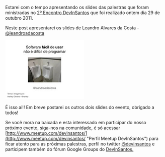 Estarei com o tempo apresentando os slides das palestras que foram ministradas no [2º Encontro DevInSantos](http://crpunderground.wordpress.com/2011/10/30/segundo-encontro-devinsantos "Post sobre o encontro DevInSantos") que foi realizado ontem dia 29 de outubro 2011.

Neste post apresentarei os slides de Leandro Alvares da Costa - [@leandroadacosta](http://twitter.com/#!/leandroadacosta/ "Twitter do Leandro Alvares da Costa")

[![Software fácil de usar não é difícil de programar](../images/slide-software-facil-de-usar-nao-e-dificil-de-programar.jpg "Software fácil de usar não é difícil de programar")](https://speakerdeck.com/leandroadacosta/software-facil-de-usar-nao-e-dificil-de-programar)

É isso ai!! Em breve postarei os outros dois slides do evento, obrigado a todos!

Se você mora na baixada e esta interessado em participar do nosso próximo evento, siga-nos na comunidade, é só acessar [http://www.meetup.com/devinsantos/](http://www.meetup.com/devinsantos/ "Perfil Meetup DevInSantos") para ficar atento para as próximas palestras, perfil no twitter [@devinsantos](http://twitter.com/#!/devinsantos "Twitter do DevInSantos") e participem também do fórum Google Groups do [DevInSantos.](http://groups.google.com/group/devinsantos "Google Groups DevInSantos")